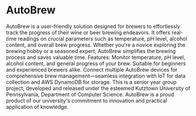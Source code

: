 # AutoBrew
AutoBrew is a user-friendly solution designed for brewers to effortlessly track the progress of their wine or beer brewing endeavors. It offers real-time readings on crucial parameters such as temperature, pH level, alcohol content, and overall brew progress. Whether you're a novice exploring the brewing hobby or a seasoned expert, AutoBrew simplifies the brewing process and saves valuable time.
Features: Monitor temperature, pH level, alcohol content, and general progress of your brew. Suitable for beginners and experienced brewers alike. Connect multiple AutoBrew devices for comprehensive brew management—seamless integration with IoT for data collection and AWS DynamoDB for storage.
This is a senior year group project, developed and released under the esteemed Kutztown University of Pennsylvania, Department of Computer Science. AutoBrew is a proud product of our university's commitment to innovation and practical application of knowledge.
